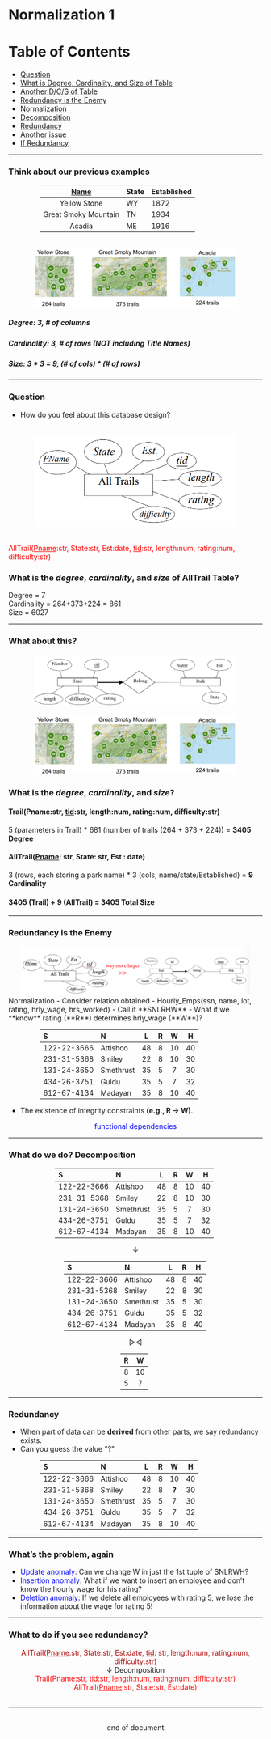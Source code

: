 # Normalization 1
# Table of Contents
- [Question](#question)
- [What is Degree, Cardinality, and Size of Table](#what-is-the-degree-cardinality-and-size-of-alltrail-table)
- [Another D/C/S of Table](#what-about-this)
- [Redundancy is the Enemy](#redundancy-is-the-enemy)
- [Normalization](#normaliztion)
- [Decomposition](#what-do-we-do-decomposition)
- [Redundancy](#redundancy)
- [Another issue](#whats-the-problem-again)
- [If Redundancy](#what-to-do-if-you-see-redundancy)
---
### Think about our previous examples
<div style="margin-left: auto; margin-right: auto; width: 380px">

|<u>Name</u>|State|Established|
|:---:|:---|:---|
|Yellow Stone|WY|1872|
|Great Smoky Mountain|TN|1934|
|Acadia|ME|1916|
</div>
<div style="margin-left: auto; margin-right: auto; width: 80%"><br><img alt="Maps" src="./Images/N1/N1_1.png"></img><br></div>

##### Degree: 3, # of columns
##### Cardinality: 3, # of rows (NOT including Title Names)
##### Size: 3 * 3 = 9, (# of cols) * (# of rows)
---
### Question 
- How do you feel about this database design?
<div style="margin-left: auto; margin-right: auto; width: 80%"><br><img alt="Entity Set 1" src="./Images/N1/N1_2.png"></img><br><br></div>

<span style="color:red">AllTrail(<u>Pname</u>:str, State:str, Est:date, <u>tid</u>:str, length:num, rating:num, difficulty:str)</span>

### What is the ***degree***, ***cardinality***, and ***size*** of AllTrail Table?
Degree = 7 <br>Cardinality = 264+373+224 = 861 <br>Size = 6027

---
### What about this?
<div style="margin-left: auto; margin-right: auto; width: 80%"> <img alt="Entity Set 2" src="./Images/N1/N1_3.png"></img></div>
<div style="margin-left: auto; margin-right: auto; width: 80%"><br><img alt="Maps" src="./Images/N1/N1_1.png"></img><br></div>

### What is the ***degree***, ***cardinality***, and ***size***?

#### Trail(Pname:str, <u>tid</u>:str, length:num, rating:num, difficulty:str)
5 (parameters in Trail)  * 681 (number of trails (264 + 373 + 224)) = **3405 Degree**
#### AllTrail(<u>Pname</u>: str, State: str, Est : date)
3 (rows, each storing a park name) * 3 (cols, name/state/Established) = **9 Cardinality**
#### 3405 (Trail) + 9 (AllTrail) = **3405 Total Size**
---
### Redundancy is the Enemy
<div style="margin-left: auto; margin-right: auto; width: 90%"> <img alt="Too long of Entity Set" src="./Images/N1/N1_4.png"></img></div>Normalization
- Consider relation obtained
    - Hourly_Emps(ssn, name, lot, rating, hrly_wage, hrs_worked)
    - Call it **SNLRHW**
- What if we **know** rating (**R**) determines hrly_wage (**W**)?
<div style="margin-left: auto; margin-right: auto; width: 380px">

|S|N|L|R|W|H|
|:--|:--|:--:|:--:|:--:|:--:|
|122-22-3666|Attishoo|48|8|10|40|
|231-31-5368|Smiley|22|8|10|30|
|131-24-3650|Smethrust|35|5|7|30|
|434-26-3751|Guldu|35|5|7|32|
|612-67-4134|Madayan|35|8|10|40|
</div>

- The existence of integrity constraints **(e.g., R → W)**.
<div style="text-align: center;"><span style="color:blue;">functional dependencies</span></div>

---
### What do we do? Decomposition
<div style="display:relative; align:center">
<div style="margin-left: auto; margin-right: auto; width: 320px">

|S|N|L|R|W|H|
|:--|:--|:--:|:--:|:--:|:--:|
|122-22-3666|Attishoo|48|8|10|40|
|231-31-5368|Smiley|22|8|10|30|
|131-24-3650|Smethrust|35|5|7|30|
|434-26-3751|Guldu|35|5|7|32|
|612-67-4134|Madayan|35|8|10|40|
</div>
<div style="text-align: center;">↓</div>
<div style="margin-left: auto; margin-right: auto; width: 285px">

|S|N|L|R|H|
|:--|:--|:--:|:--:|:--:|
|122-22-3666|Attishoo|48|8|40|
|231-31-5368|Smiley|22|8|30|
|131-24-3650|Smethrust|35|5|30|
|434-26-3751|Guldu|35|5|32|
|612-67-4134|Madayan|35|8|40|
</div>
<div style="text-align: center;">▷◁</div>
<div style="margin-left: auto; margin-right: auto; width: 60px">

|R|W|
|:-:|:-:|
|8|10|
|5|7|
</div>
</div>

---
### Redundancy
- When part of data can be **derived** from other parts, we say redundancy exists.
- Can you guess the value "?"
<div style="margin-left: auto; margin-right: auto; width: 380px">

|S|N|L|R|W|H|
|:--|:--|:--:|:--:|:--:|:--:|
|122-22-3666|Attishoo|48|8|10|40|
|231-31-5368|Smiley|22|8|**?**|30|
|131-24-3650|Smethrust|35|5|7|30|
|434-26-3751|Guldu|35|5|7|32|
|612-67-4134|Madayan|35|8|10|40|
</div>

---
### What’s the problem, again
- <span style="color:blue">Update anomaly</span>: Can we change W in just the 1st tuple of SNLRWH?
- <span style="color:blue">Insertion anomaly</span>: What if we want to insert an employee and don’t know the hourly wage for his rating?
- <span style="color:blue">Deletion anomaly</span>: If we delete all employees with rating 5, we lose the information about the wage for rating 5! 
---
### What to do if you see redundancy?
<div style="display:relative; text-align: center;">
<div style="color:#AA0000">AllTrail(<u>Pname</u>:str, State:str, Est:date, <u>tid</u>: str, length:num, rating:num, difficulty:str)</div>
<div style="text-align: center;">↓ Decomposition</div>
<div style="color:red">Trail(Pname:str, <u>tid</u>:str, length:num, rating:num, difficulty:str)<br>
AllTrail(<u>Pname</u>:str, State:str, Est:date)</div>
</div><br>

---
<br>
<div style="display:relative; text-align: center;">end of document</div>